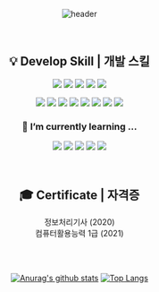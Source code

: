 <div align="center">
  
  ![header](https://capsule-render.vercel.app/api?type=transparent&color=auto&height=100&section=header&text=전승현%20Jun%20Seung%20Hyun&fontSize=50&fontColor=black)
  
  <br/>
  
  ## 💡 Develop Skill | 개발 스킬

  <img src="https://img.shields.io/badge/C/C++-00599C?style=flat-square&logo=C&logoColor=white"/> <img src="https://img.shields.io/badge/Python-3766AB?style=flat-square&logo=Python&logoColor=white"/> <img src="https://img.shields.io/badge/HTML-E34F26?style=flat-square&logo=HTML5&logoColor=white"/> <img src="https://img.shields.io/badge/CSS-1572B6?style=flat-square&logo=CSS3&logoColor=white"/> <img src="https://img.shields.io/badge/JavaScript-F7DF1E?style=flat-square&logo=JavaScript&logoColor=white"/>

  <img src="https://img.shields.io/badge/React-61DAFB?style=flat-square&logo=React&logoColor=white"/> <img src="https://img.shields.io/badge/Node.js-339933?style=flat-square&logo=Node.js&logoColor=white"/> <img src="https://img.shields.io/badge/Next.js-000000?style=flat-square&logo=Next.js&logoColor=white"/> <img src="https://img.shields.io/badge/Express-000000?style=flat-square&logo=Express&logoColor=white"/> <img src="https://img.shields.io/badge/MySQL-4479A1?style=flat-square&logo=MySQL&logoColor=white"/> <img src="https://img.shields.io/badge/MongoDB-47A248?style=flat-square&logo=MongoDB&logoColor=white"/> <img src="https://img.shields.io/badge/Postman-FF6C37?style=flat-square&logo=Postman&logoColor=white"/> <img src="https://img.shields.io/badge/Git-F05032?style=flat-square&logo=Git&logoColor=white"/>

  ### 🌱 I’m currently learning ...
  <img src="https://img.shields.io/badge/HTML-E34F26?style=flat-square&logo=HTML5&logoColor=white"/> <img src="https://img.shields.io/badge/CSS-1572B6?style=flat-square&logo=CSS3&logoColor=white"/> <img src="https://img.shields.io/badge/JavaScript-F7DF1E?style=flat-square&logo=JavaScript&logoColor=white"/> <img src="https://img.shields.io/badge/React-61DAFB?style=flat-square&logo=React&logoColor=white"/> <img src="https://img.shields.io/badge/NodeJS-339933?style=flat-square&logo=Node.js&logoColor=white"/>

  <br/>

  ## 🎓 Certificate | 자격증
  정보처리기사 (2020)<br/>
  컴퓨터활용능력 1급 (2021)

  <br/>
  <br/>
  
  [![Anurag's github stats](https://github-readme-stats.vercel.app/api?username=jsh5408)](https://github.com/anuraghazra/github-readme-stats)
  [![Top Langs](https://github-readme-stats.vercel.app/api/top-langs/?username=jsh5408&layout=compact)](https://github.com/anuraghazra/github-readme-stats)
</div>

<!--
[![Anurag's github stats](https://github-readme-stats.vercel.app/api?username=jsh5408)](https://github.com/anuraghazra/github-readme-stats)
[![Top Langs](https://github-readme-stats.vercel.app/api/top-langs/?username=jsh5408&layout=compact)](https://github.com/anuraghazra/github-readme-stats)
-->

<!--
  
  ### 👋 Hi, there! I'm Front-End Developer using React.


  ## 🗂 Major Project | 주요 프로젝트
  ### 🎮 [요리조리 심부름 투어](https://github.com/jsh5408/Yorijori_errand_tour)

  ### 💪 [건강관리 프로그램](https://github.com/jsh5408/Health_care_program)

  ### 😷 [CoronaZoom](https://github.com/4z7l/CoronaZoom)

  ### 📑 [게시판](https://github.com/jsh5408) - editing...

**jsh5408/jsh5408** is a ✨ _special_ ✨ repository because its `README.md` (this file) appears on your GitHub profile.

<img id="nodejs" src="https://user-images.githubusercontent.com/51473971/103876351-e0592100-5116-11eb-82ab-8986779dd6bc.png" height="70"/>

<img src="https://img.shields.io/badge/NodeJS-339933?style=flat-square&logo=Node.js&logoColor=white"/>

[![Hits](https://hits.seeyoufarm.com/api/count/incr/badge.svg?url=https%3A%2F%2Fgithub.com%2Fjsh5408&count_bg=%23FF4598&title_bg=%23888888&icon=&icon_color=%23E7E7E7&title=hits&edge_flat=false)](https://hits.seeyoufarm.com)

Here are some ideas to get you started:

- 🔭 I’m currently working on ...
- 🌱 I’m currently learning ...
- 👯 I’m looking to collaborate on ...
- 🤔 I’m looking for help with ...
- 💬 Ask me about ...
- 📫 How to reach me: ...
- 😄 Pronouns: ...
- ⚡ Fun fact: ...
-->
